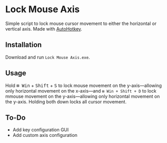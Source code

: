 # Lock Mouse Axis
Simple script to lock mouse cursor movement to either the horizontal or vertical axis. Made with [AutoHotkey](https://www.autohotkey.com/ "AutoHotkey").

## Installation

Download and run `Lock Mouse Axis.exe`.

## Usage

Hold <kbd>⊞ Win</kbd> + <kbd>Shift</kbd> + <kbd>S</kbd> to lock mouse movement on the y-axis—allowing only horizontal movement on the x-axis—and `⊞ Win + Shift + D` to lock mmouse movement on the y-axis—allowing only horizontal movement on the y-axis. Holding both down locks all cursor movement.

## To-Do

* Add key configuration GUI
* Add custom axis configuration

